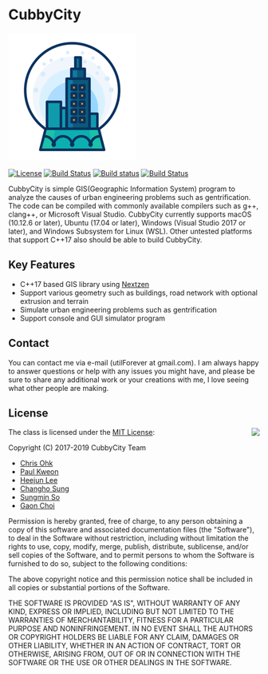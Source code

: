 # CubbyCity

<img src="https://github.com/utilForever/CubbyCity/blob/master/Medias/Logo.png" width=256 height=256 />

[![License](https://img.shields.io/badge/Licence-MIT-blue.svg)](https://github.com/utilForever/CubbyCity/blob/master/LICENSE) [![Build Status](https://travis-ci.org/utilForever/CubbyCity.svg?branch=master)](https://travis-ci.org/utilForever/CubbyCity/branches) [![Build status](https://ci.appveyor.com/api/projects/status/github/utilForever/CubbyCity?branch=master&svg=true)](https://ci.appveyor.com/project/utilForever/CubbyCity/branch/master) [![Build Status](https://dev.azure.com/utilforever/CubbyCity/_apis/build/status/utilForever.CubbyCity?branchName=master)](https://dev.azure.com/utilforever/CubbyCity/_build/latest?definitionId=5&branchName=master)

CubbyCity is simple GIS(Geographic Information System) program to analyze the causes of urban engineering problems such as gentrification. The code can be compiled with commonly available compilers such as g++, clang++, or Microsoft Visual Studio. CubbyCity currently supports macOS (10.12.6 or later), Ubuntu (17.04 or later), Windows (Visual Studio 2017 or later), and Windows Subsystem for Linux (WSL). Other untested platforms that support C++17 also should be able to build CubbyCity.

## Key Features

- C++17 based GIS library using [Nextzen](https://www.nextzen.org/)
- Support various geometry such as buildings, road network with optional extrusion and terrain
- Simulate urban engineering problems such as gentrification
- Support console and GUI simulator program

## Contact

You can contact me via e-mail (utilForever at gmail.com). I am always happy to answer questions or help with any issues you might have, and please be sure to share any additional work or your creations with me, I love seeing what other people are making.

## License

<img align="right" src="http://opensource.org/trademarks/opensource/OSI-Approved-License-100x137.png">

The class is licensed under the [MIT License](http://opensource.org/licenses/MIT):

Copyright (C) 2017-2019 CubbyCity Team

  * [Chris Ohk](http://www.github.com/utilForever)
  * [Paul Kweon](mailto:kweonpaul@gmail.com)
  * [Heejun Lee](https://github.com/gmlwns2000)
  * [Changho Sung](https://github.com/oknkc8)
  * [Sungmin So](https://github.com/SungminSo)
  * [Gaon Choi](https://github.com/Gaon-Choi)

Permission is hereby granted, free of charge, to any person obtaining a copy of this software and associated documentation files (the "Software"), to deal in the Software without restriction, including without limitation the rights to use, copy, modify, merge, publish, distribute, sublicense, and/or sell copies of the Software, and to permit persons to whom the Software is furnished to do so, subject to the following conditions:

The above copyright notice and this permission notice shall be included in all copies or substantial portions of the Software.

THE SOFTWARE IS PROVIDED "AS IS", WITHOUT WARRANTY OF ANY KIND, EXPRESS OR IMPLIED, INCLUDING BUT NOT LIMITED TO THE WARRANTIES OF MERCHANTABILITY, FITNESS FOR A PARTICULAR PURPOSE AND NONINFRINGEMENT. IN NO EVENT SHALL THE AUTHORS OR COPYRIGHT HOLDERS BE LIABLE FOR ANY CLAIM, DAMAGES OR OTHER LIABILITY, WHETHER IN AN ACTION OF CONTRACT, TORT OR OTHERWISE, ARISING FROM, OUT OF OR IN CONNECTION WITH THE SOFTWARE OR THE USE OR OTHER DEALINGS IN THE SOFTWARE.
